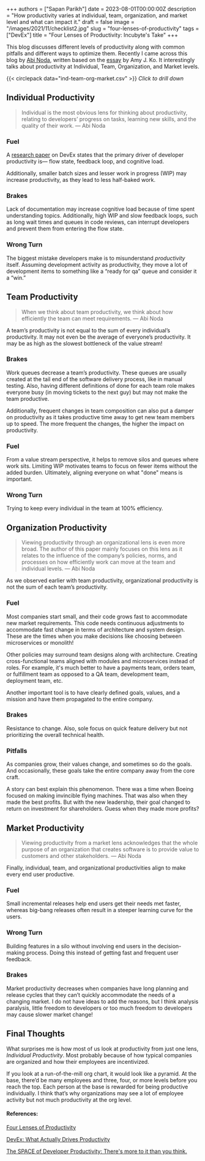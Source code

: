 +++
authors = ["Sapan Parikh"]
date = 2023-08-01T00:00:00Z
description = "How productivity varies at individual, team, organization, and market level and what can impact it."
draft = false
image = "/images/2021/11/checklist2.jpg"
slug = "four-lenses-of-productivity"
tags = ["DevEx"]
title = "Four Lenses of Productivity: Incubyte's Take"
+++


 
This blog discusses different levels of productivity along with common pitfalls and different ways to optimize them. Recently I came across this blog by [Abi Noda](https://newsletter.abinoda.com/p/four-lenses-of-productivity), written based on the [essay](https://link.springer.com/chapter/10.1007/978-1-4842-4221-6_6) by Amy J. Ko. It interestingly talks about productivity at Individual, Team, Organization, and Market levels.

{{< circlepack data="ind-team-org-market.csv" >}}
<i>Click to drill down</i>


## Individual Productivity
> Individual is the most obvious lens for thinking about productivity, relating to developers’ progress on tasks, learning new skills, and the quality of their work.
> — Abi Noda

### Fuel
A [research paper](https://dl.acm.org/doi/pdf/10.1145/3595878) on DevEx states that the primary driver of developer productivity is— flow state, feedback loop, and cognitive load.

Additionally, smaller batch sizes and lesser work in progress (WIP) may increase productivity, as they lead to less half-baked work.

### Brakes
Lack of documentation may increase cognitive load because of time spent understanding topics.
Additionally, high WIP and slow feedback loops, such as long wait times and queues in code reviews, can interrupt developers and prevent them from entering the flow state.

### Wrong Turn
The biggest mistake developers make is to misunderstand *productivity* itself. Assuming development activity as productivity, they move a lot of development items to something like a “ready for qa” queue and consider it a “win.”

## Team Productivity
> When we think about team productivity, we think about how efficiently the team can meet requirements.
> — Abi Noda

A team’s productivity is not equal to the sum of every individual’s productivity. It may not even be the average of everyone’s productivity. It may be as high as the slowest bottleneck of the value stream!

### Brakes
Work queues decrease a team’s productivity. These queues are usually created at the tail end of the software delivery process, like in manual testing. Also, having different definitions of done for each team role makes everyone busy (in moving tickets to the next guy) but may not make the team productive.

Additionally, frequent changes in team composition can also put a damper on productivity as it takes productive time away to get new team members up to speed. The more frequent the changes, the higher the impact on productivity.

### Fuel
From a value stream perspective, it helps to remove silos and queues where work sits. Limiting WIP motivates teams to focus on fewer items without the added burden. Ultimately, aligning everyone on what "done" means is important.

### Wrong Turn
Trying to keep every individual in the team at 100% efficiency.

## Organization Productivity
> Viewing productivity through an organizational lens is even more broad. The author of this paper mainly focuses on this lens as it relates to the influence of the company’s policies, norms, and processes on how efficiently work can move at the team and individual levels.
> — Abi Noda

As we observed earlier with team productivity, organizational productivity is not the sum of each team’s productivity.

### Fuel
Most companies start small, and their code grows fast to accommodate new market requirements. This code needs continuous adjustments to accommodate fast change in terms of architecture and system design. These are the times when you make decisions like choosing between microservices or monolith!

Other policies may surround team designs along with architecture. Creating cross-functional teams
aligned with modules and microservices instead of roles. 
For example, it's much better to have a payments team, orders team, or fulfillment team as opposed to a QA team, development team, deployment team, etc.

Another important tool is to have clearly defined goals, values, and a mission and have them propagated to the entire company.

### Brakes
Resistance to change. Also, sole focus on quick feature delivery but not prioritizing the overall technical health. 

### Pitfalls
As companies grow, their values change, and sometimes so do the goals. And occasionally, these goals take the entire company away from the core craft. 

A story can best explain this phenomenon. There was a time when Boeing focused on making invincible flying machines. That was also when they made the best profits. But with the new leadership, their goal changed to return on investment for shareholders. Guess when they made more profits?


## Market Productivity
> Viewing productivity from a market lens acknowledges that the whole purpose of an organization that creates software is to provide value to customers and other stakeholders.
> — Abi Noda

Finally, individual, team, and organizational productivities align to make every end user productive.

### Fuel
Small incremental releases help end users get their needs met faster, whereas big-bang releases often result in a steeper learning curve for the users.

### Wrong Turn
Building features in a silo without involving end users in the decision-making process. Doing this instead of getting fast and frequent user feedback.

### Brakes
Market productivity decreases when companies have long planning and release cycles that they can’t quickly accommodate the needs of a changing market.
I do not have ideas to add the reasons, but I think analysis paralysis, little freedom to developers or too much freedom to developers may cause slower market change!

## Final Thoughts

What surprises me is how most of us look at productivity from just one lens, *Individual Productivity*. Most probably because of how typical companies are organized and how their employees are incentivized.

If you look at a run-of-the-mill org chart, it would look like a pyramid. At the base, there’d be many employees and three, four, or more levels before you reach the top. Each person at the base is rewarded for being productive individually. I think that’s why organizations may see a lot of employee activity but not much productivity at the org level.

#### References:

[Four Lenses of Productivity](https://newsletter.abinoda.com/p/four-lenses-of-productivity)

[DevEx: What Actually Drives Productivity](https://queue.acm.org/detail.cfm?id=3595878)

[The SPACE of Developer Productivity: There's more to it than you think.](https://dl.acm.org/doi/10.1145/3454122.3454124)



